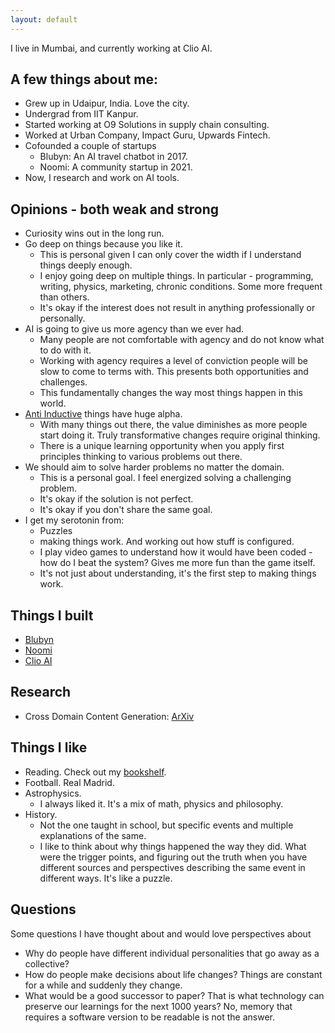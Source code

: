 ```yaml
---
layout: default
---
```


I live in Mumbai, and currently working at Clio AI.  

## A few things about me: 

- Grew up in Udaipur, India. Love the city.
- Undergrad from IIT Kanpur.
- Started working at O9 Solutions in supply chain consulting.
- Worked at Urban Company, Impact Guru, Upwards Fintech.
- Cofounded a couple of startups
  - Blubyn: An AI travel chatbot in 2017.
  - Noomi: A community startup in 2021.   
- Now, I research and work on AI tools.

## Opinions - both weak and strong

- Curiosity wins out in the long run.
- Go deep on things because you like it. 
  - This is personal given I can only cover the width if I understand things deeply enough.
  - I enjoy going deep on multiple things. In particular - programming, writing, physics, marketing, chronic conditions. Some more frequent than others.
  - It's okay if the interest does not result in anything professionally or personally.
- AI is going to give us more agency than we ever had.
  - Many people are not comfortable with agency and do not know what to do with it.
  - Working with agency requires a level of conviction people will be slow to come to terms with. This presents both opportunities and challenges.
  - This fundamentally changes the way most things happen in this world.
- [Anti Inductive](https://slatestarcodex.com/2015/01/11/the-phatic-and-the-anti-inductive/) things have huge alpha.
  - With many things out there, the value diminishes as more people start doing it. Truly transformative changes require original thinking.
  - There is a unique learning opportunity when you apply first principles thinking to various problems out there. 
- We should aim to solve harder problems no matter the domain.
  - This is a personal goal. I feel energized solving a challenging problem. 
  - It's okay if the solution is not perfect.
  - It's okay if you don't share the same goal. 
- I get my serotonin from: 
  - Puzzles
  - making things work. And working out how stuff is configured. 
  - I play video games to understand how it would have been coded - how do I beat the system? Gives me more fun than the game itself.
  - It's not just about understanding, it's the first step to making things work. 


## Things I built
- [Blubyn](https://blubyn.com)
- [Noomi](https://getnoomi.com)
- [Clio AI](https://www.clioapp.ai)

## Research
- Cross Domain Content Generation: [ArXiv](https://arxiv.org/abs/2409.17171)

## Things I like
- Reading. Check out my [bookshelf](https://ankitmaloo.com/bookshelf).
- Football. Real Madrid.
- Astrophysics.
  - I always liked it. It's a mix of math, physics and philosophy.
- History. 
  - Not the one taught in school, but specific events and multiple explanations of the same. 
  - I like to think about why things happened the way they did. What were the trigger points, and figuring out the truth when you have different sources and perspectives describing the same event in different ways. It's like a puzzle.

## Questions
Some questions I have thought about and would love perspectives about
- Why do people have different individual personalities that go away as a collective? 
- How do people make decisions about life changes? Things are constant for a while and suddenly they change.
- What would be a good successor to paper? That is what technology can preserve our learnings for the next 1000 years? No, memory that requires a software version to be readable is not the answer. 